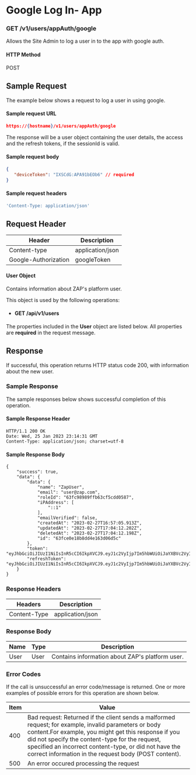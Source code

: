 # Google Log In- App

### GET /v1/users/appAuth/google <a href="#top" id="top"></a>

Allows the Site Admin to log a user in to the app with google auth.

#### HTTP Method <a href="#top" id="top"></a>

POST

## Sample Request <a href="#samplerequest" id="samplerequest"></a>

The example below shows a request to log a user in using google.

#### **Sample request** URL <a href="#top" id="top"></a>

```json
https://{hostname}/v1/users/appAuth/google
```

The response will be a user object containing the user details, the access and the refresh tokens, if the sessionId is valid.

#### **Sample request body** <a href="#top" id="top"></a>

```json
{
   "deviceToken": "IXSCdG:APA91bEOb6" // required
}
```

#### **Sample request headers** <a href="#top" id="top"></a>

```javascript
'Content-Type: application/json'
```

## Request Header <a href="#samplerequest" id="samplerequest"></a>

| Header               | Description      |
| -------------------- | ---------------- |
| Content-type         | application/json |
| Google-Authorization | googleToken      |

#### User Object

Contains information about ZAP's platform user.

This object is used by the following operations:

* #### GET /api/v1/users

The properties included in the **User** object are listed below. All properties are **required** in the request message.

## Response <a href="#samplerequest" id="samplerequest"></a>

If successful, this operation returns HTTP status code 200, with information about the new user.

### Sample Response <a href="#samplerequest" id="samplerequest"></a>

The sample responses below shows successful completion of this operation.

#### **Sample** Response Header <a href="#top" id="top"></a>

```
HTTP/1.1 200 OK
Date: Wed, 25 Jan 2023 23:14:31 GMT
Content-Type: application/json; charset=utf-8
```

#### **Sample** Response Body <a href="#top" id="top"></a>

```
{
    "success": true,
    "data": {
        "data": {
            "name": "ZapUser",
            "email": "user@zap.com",
            "roleId": "63fc98989ffb63cf5cdd0587",
            "iPAddress": [
                "::1"
            ],
            "emailVerified": false,
            "createdAt": "2023-02-27T16:57:05.913Z",
            "updatedAt": "2023-02-27T17:04:12.202Z",
            "deletedAt": "2023-02-27T17:04:12.198Z",
            "id": "63fce0e18b8dd4e163d06d5c"
        },
        "token": "eyJhbGciOiJIUzI1NiIsInR5cCI6IkpXVCJ9.eyJ1c2VyIjp7Im5hbWUiOiJaYXBVc2VyIiwiZW1haWwiOiJ1c2VyQHphcC5jb20iLCJyb2xlSWQiOiI2M2ZjOTg5ODlmZmI2M2NmNWNkZDA1ODciLCJpUEFkZHJlc3MiOlsiOjoxIl0sImVtYWlsVmVyaWZpZWQiOmZhbHNlLCJjcmVhdGVkQXQiOiIyMDIzLTAyLTI3VDE2OjU3OjA1LjkxM1oiLCJ1cGRhdGVkQXQiOiIyMDIzLTAyLTI3VDE3OjA0OjEyLjIwMloiLCJkZWxldGVkQXQiOiIyMDIzLTAyLTI3VDE3OjA0OjEyLjE5OFoiLCJpZCI6IjYzZmNlMGUxOGI4ZGQ0ZTE2M2QwNmQ1YyJ9LCJpYXQiOjE2Nzc1MjA0MTYsImV4cCI6MTY3NzYwNjgxNn0.aRc7ihhVdZXRIGQtGHGjBhtXbkT_fcyZTd6oUFNz2vM"
        "refreshToken": "eyJhbGciOiJIUzI1NiIsInR5cCI6IkpXVCJ9.eyJ1c2VyIjp7Im5hbWUiOiJaYXBVc2VyIiwiZW1haWwiOiJ1c2VyQHphcC5jb20iLCJyb2xlSWQiOiI2M2ZjOTg5ODlmZmI2M2NmNWNkZDA1ODciLCJpUEFkZHJlc3MiOlsiOjoxIl0sImVtYWlsVmVyaWZpZWQiOmZhbHNlLCJjcmVhdGVkQXQiOiIyMDIzLTAyLTI3VDE2OjU3OjA1LjkxM1oiLCJ1cGRhdGVkQXQiOiIyMDIzLTAyLTI3VDE3OjA0OjEyLjIwMloiLCJkZWxldGVkQXQiOiIyMDIzLTAyLTI3VDE3OjA0OjEyLjE5OFoiLCJpZCI6IjYzZmNlMGUxOGI4ZGQ0ZTE2M2QwNmQ1YyJ9LCJpYXQiOjE2Nzc1MjA0MTYsImV4cCI6MTY3NzYwNjgxNn0.aRc7ihhVdZXRIGQtGHGjBhtXbkT_fcyZTd6oUFNz2vM"
    }
}
```

### Response Headers <a href="#samplerequest" id="samplerequest"></a>

| Headers      | Description      |
| ------------ | ---------------- |
| Content-Type | application/json |

### Response Body <a href="#samplerequest" id="samplerequest"></a>

| Name | Type | Description                                     |
| ---- | ---- | ----------------------------------------------- |
| User | User | Contains information about ZAP's platform user. |

### Error Codes <a href="#samplerequest" id="samplerequest"></a>

If the call is unsuccessful an error code/message is returned. One or more examples of possible errors for this operation are shown below.

| Item | Value                                                                                                                                                                                                                                                                                                                             |
| ---- | --------------------------------------------------------------------------------------------------------------------------------------------------------------------------------------------------------------------------------------------------------------------------------------------------------------------------------- |
| 400  | Bad request: Returned if the client sends a malformed request; for example, invalid parameters or body content.For example, you might get this response if you did not specify the content-type for the request, specified an incorrect content-type, or did not have the correct information in the request body (POST content). |
| 500  | An error occured processing the request                                                                                                                                                                                                                                                                                           |

